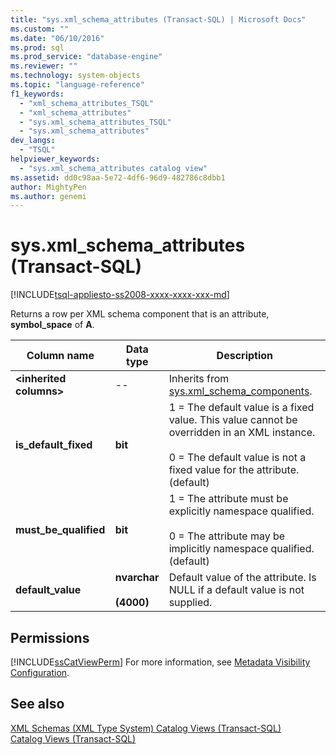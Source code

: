 ```yaml
---
title: "sys.xml_schema_attributes (Transact-SQL) | Microsoft Docs"
ms.custom: ""
ms.date: "06/10/2016"
ms.prod: sql
ms.prod_service: "database-engine"
ms.reviewer: ""
ms.technology: system-objects
ms.topic: "language-reference"
f1_keywords: 
  - "xml_schema_attributes_TSQL"
  - "xml_schema_attributes"
  - "sys.xml_schema_attributes_TSQL"
  - "sys.xml_schema_attributes"
dev_langs: 
  - "TSQL"
helpviewer_keywords: 
  - "sys.xml_schema_attributes catalog view"
ms.assetid: dd0c98aa-5e72-4df6-96d9-482786c8dbb1
author: MightyPen
ms.author: genemi
---
```

# sys.xml_schema_attributes (Transact-SQL)
[!INCLUDE[tsql-appliesto-ss2008-xxxx-xxxx-xxx-md](../../includes/tsql-appliesto-ss2008-xxxx-xxxx-xxx-md.md)]

  Returns a row per XML schema component that is an attribute, **symbol_space** of **A**.  

|Column name|Data type|Description|  
|-----------------|---------------|-----------------|  
|**\<inherited columns>**|--|Inherits from [sys.xml_schema_components](../../relational-databases/system-catalog-views/sys-xml-schema-components-transact-sql.md).|  
|**is_default_fixed**|**bit**|1 = The default value is a fixed value. This value cannot be overridden in an XML instance.<br /><br /> 0 = The default value is not a fixed value for the attribute. (default)|  
|**must_be_qualified**|**bit**|1 = The attribute must be explicitly namespace qualified.<br /><br /> 0 = The attribute may be implicitly namespace qualified. (default)|  
|**default_value**|**nvarchar**<br /><br /> **(4000)**|Default value of the attribute. Is NULL if a default value is not supplied.|  
  
## Permissions  
 [!INCLUDE[ssCatViewPerm](../../includes/sscatviewperm-md.md)] For more information, see [Metadata Visibility Configuration](../../relational-databases/security/metadata-visibility-configuration.md).  
  
## See also  
 [XML Schemas &#40;XML Type System&#41; Catalog Views &#40;Transact-SQL&#41;](../../relational-databases/system-catalog-views/xml-schemas-xml-type-system-catalog-views-transact-sql.md)   
 [Catalog Views &#40;Transact-SQL&#41;](../../relational-databases/system-catalog-views/catalog-views-transact-sql.md)  
  
  
